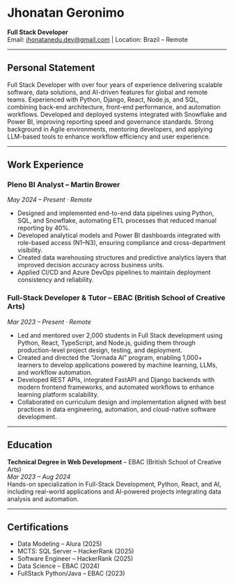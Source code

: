 # Jhonatan Geronimo  
**Full Stack Developer**  
Email: jhonatanedu.dev@gmail.com | Location: Brazil – Remote  

---

## Personal Statement
Full Stack Developer with over four years of experience delivering scalable software, data solutions, and AI-driven features for global and remote teams. Experienced with Python, Django, React, Node.js, and SQL, combining back-end architecture, front-end performance, and automation workflows. Developed and deployed systems integrated with Snowflake and Power BI, improving reporting speed and governance standards. Strong background in Agile environments, mentoring developers, and applying LLM-based tools to enhance workflow efficiency and user experience.

---

## Work Experience

### Pleno BI Analyst – Martin Brower  
*May 2024 – Present · Remote*  
- Designed and implemented end-to-end data pipelines using Python, SQL, and Snowflake, automating ETL processes that reduced manual reporting by 40%.  
- Developed analytical models and Power BI dashboards integrated with role-based access (N1–N3), ensuring compliance and cross-department visibility.  
- Created data warehousing structures and predictive analytics layers that improved decision accuracy across business units.  
- Applied CI/CD and Azure DevOps pipelines to maintain deployment consistency and reliability.  

### Full-Stack Developer & Tutor – EBAC (British School of Creative Arts)  
*Mar 2023 – Present · Remote*  
- Led and mentored over 2,000 students in Full Stack development using Python, React, TypeScript, and Node.js, guiding them through production-level project design, testing, and deployment.  
- Created and directed the “Jornada AI” program, enabling 1,000+ learners to develop applications powered by machine learning, LLMs, and workflow automation.  
- Developed REST APIs, integrated FastAPI and Django backends with modern frontend frameworks, and automated workflows to enhance learning platform scalability.  
- Collaborated on curriculum design and implementation aligned with best practices in data engineering, automation, and cloud-native software development.  

---

## Education
**Technical Degree in Web Development** – EBAC (British School of Creative Arts)  
*Mar 2023 – Aug 2024*  
Hands-on specialization in Full-Stack Development, Python, React, and AI, including real-world applications and AI-powered projects integrating data analysis and automation.  

---

## Certifications
- Data Modeling – Alura (2025)  
- MCTS: SQL Server – HackerRank (2025)  
- Software Engineer – HackerRank (2025)  
- Data Science – EBAC (2024)  
- FullStack Python/Java – EBAC (2023)  
